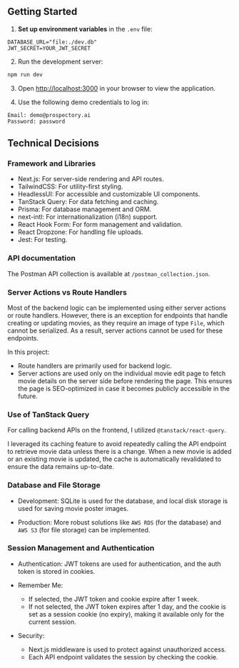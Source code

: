 ## Getting Started

1. **Set up environment variables** in the `.env` file:

```env
DATABASE_URL="file:./dev.db"
JWT_SECRET=YOUR_JWT_SECRET
```

2. Run the development server:

```bash
npm run dev
```

3. Open [http://localhost:3000](http://localhost:3000) in your browser to view the application.

4. Use the following demo credentials to log in:

```
Email: demo@prospectory.ai
Password: password
```

## Technical Decisions

### Framework and Libraries

- Next.js: For server-side rendering and API routes.
- TailwindCSS: For utility-first styling.
- HeadlessUI: For accessible and customizable UI components.
- TanStack Query: For data fetching and caching.
- Prisma: For database management and ORM.
- next-intl: For internationalization (i18n) support.
- React Hook Form: For form management and validation.
- React Dropzone: For handling file uploads.
- Jest: For testing.

### API documentation

The Postman API collection is available at `/postman_collection.json`.

### Server Actions vs Route Handlers

Most of the backend logic can be implemented using either server actions or route handlers. However, there is an exception for endpoints that handle creating or updating movies, as they require an image of type `File`, which cannot be serialized. As a result, server actions cannot be used for these endpoints.

In this project:

- Route handlers are primarily used for backend logic.
- Server actions are used only on the individual movie edit page to fetch movie details on the server side before rendering the page. This ensures the page is SEO-optimized in case it becomes publicly accessible in the future.

### Use of TanStack Query

For calling backend APIs on the frontend, I utilized `@tanstack/react-query`.

I leveraged its caching feature to avoid repeatedly calling the API endpoint to retrieve movie data unless there is a change. When a new movie is added or an existing movie is updated, the cache is automatically revalidated to ensure the data remains up-to-date.

### Database and File Storage

- Development: SQLite is used for the database, and local disk storage is used for saving movie poster images.

- Production: More robust solutions like `AWS RDS` (for the database) and `AWS S3` (for file storage) can be implemented.

### Session Management and Authentication

- Authentication: JWT tokens are used for authentication, and the auth token is stored in cookies.

- Remember Me:

  - If selected, the JWT token and cookie expire after 1 week.
  - If not selected, the JWT token expires after 1 day, and the cookie is set as a session cookie (no expiry), making it available only for the current session.

- Security:
  - Next.js middleware is used to protect against unauthorized access.
  - Each API endpoint validates the session by checking the cookie.
